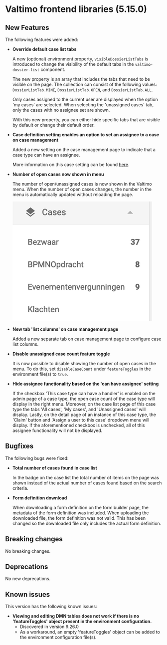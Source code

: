 # Valtimo frontend libraries (5.15.0)

## New Features

The following features were added:

*   **Override default case list tabs**

    A new (optional) environment property, `visibleDossierListTabs` is introduced to change the visibility of the default tabs in the `valtimo-dossier-list` component.

    The new property is an array that includes the tabs that need to be visible on the page. The collection can consist of the following values: `DossierListTab.MINE`, `DossierListTab.OPEN`, and `DossierListTab.ALL`.

    Only cases assigned to the current user are displayed when the option 'my cases' are selected. When selecting the 'unassigned cases' tab, only the cases with no assignee set are shown.

    With this new property, you can either hide specific tabs that are visible by default or change their default order.
*   **Case definition setting enables an option to set an assignee to a case on case management**

    Added a new setting on the case management page to indicate that a case type can have an assignee.

    More information on this case setting can be found [here](broken-reference).
*   **Number of open cases now shown in menu**

    The number of open/unassigned cases is now shown in the Valtimo menu. When the number of open cases changes, the number in the menu is automatically updated without reloading the page.

    ![Open case count](img/open-case-count.png)
*   **New tab 'list columns' on case management page**

    Added a new separate tab on case management page to configure case list columns.
*   **Disable unassigned case count feature toggle**

    It is now possible to disable showing the number of open cases in the menu. To do this, set `disableCaseCount` under `featureToggles` in the environment file(s) to `true`.
*   **Hide assignee functionality based on the 'can have assignee' setting**

    If the checkbox 'This case type can have a handler' is enabled on the admin page of a case type, the open case count of the case type will display in the right menu. Moreover, on the case list page of this case type the tabs 'All cases', 'My cases', and 'Unassigned cases' will display. Lastly, on the detail page of an instance of this case type, the 'Claim' button and 'Assign a user to this case' dropdown menu will display. If the aforementioned checkbox is unchecked, all of this assignee functionality will not be displayed.

## Bugfixes

The following bugs were fixed:

*   **Total number of cases found in case list**

    In the badge on the case list the total number of items on the page was shown instead of the actual number of cases found based on the search criteria.
*   **Form definition download**

    When downloading a form definition on the form builder page, the metadata of the form definition was included. When uploading the downloaded file, the form definition was not valid. This has been changed so the downloaded file only includes the actual form definition.

## Breaking changes

No breaking changes.

## Deprecations

No new deprecations.

## Known issues

This version has the following known issues:

* **Viewing and editing DMN tables does not work if there is no 'featureToggles' object present in the environment configuration.**
  * Discovered in version 9.26.0
  * As a workaround, an empty 'featureToggles' object can be added to the environment configuration file(s).
